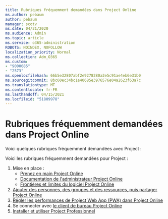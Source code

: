 ```yaml
---
title: Rubriques fréquemment demandées dans Project Online
ms.author: pebaum
author: pebaum
manager: scotv
ms.date: 04/21/2020
ms.audience: Admin
ms.topic: article
ms.service: o365-administration
ROBOTS: NOINDEX, NOFOLLOW
localization_priority: Normal
ms.collection: Adm_O365
ms.custom:
- "9000685"
- "2573"
ms.openlocfilehash: 66b5e32807abf2e9278280a3e5c91ae4eb6e31b0
ms.sourcegitcommit: 8bc60ec34bc1e40685e3976576e04a2623f63a7c
ms.translationtype: MT
ms.contentlocale: fr-FR
ms.lasthandoff: 04/15/2021
ms.locfileid: "51809978"
---
```

# <a name="project-online-frequently-requested-topics"></a>Rubriques fréquemment demandées dans Project Online

Voici quelques rubriques fréquemment demandées avec Project :

Voici les rubriques fréquemment demandées pour Project :
1.  Mise en place : 
    -   [Prenez en main Project Online](https://docs.microsoft.com/projectonline/get-started-with-project-online) 
    -   [Documentation de l'administrateur Project Online](https://docs.microsoft.com/projectonline/project-online) 
    -   [Frontières et limites du logiciel Project Online](https://docs.microsoft.com/ProjectOnline/project-online-software-boundaries-and-limits) 
2.  [Ajouter des personnes, des groupes et des ressources, puis partager Project Online](https://docs.microsoft.com/projectonline/step-2-add-people-to-project-online) 
3.  [Régler les performances de Project Web App (PWA) dans Project Online](https://docs.microsoft.com/projectonline/tune-project-online-performance)
4.  Se connecter avec [le client de bureau Project Online](https://docs.microsoft.com/projectonline/connect-to-project-online-with-the-project-online-desktop-client) 
5.  [Installer et utiliser Project Professionnel](https://support.office.com/article/install-project-7059249b-d9fe-4d61-ab96-5c5bf435f281) 
